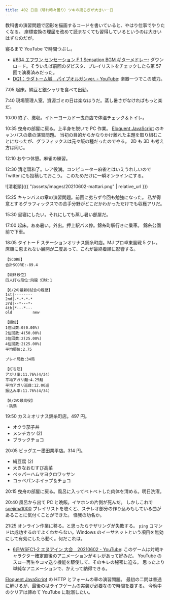 ```yaml
---
title: 402 日目（晴れ時々曇り）ツキの揺らぎが大きい一日
---
```


教科書の演習問題で図形を描画するコードを書いていると、やはり仕事でやりたくなる。
座標変換の理屈を改めて読まなくても習得しているというのは大きいはずなのだが。

寝るまで YouTube で時間つぶし。

* [&#x23;634 エフワン センセーション F 1 Sensation BGM ギターメドレー](https://www.youtube.com/watch?v=zj-wzvRadtU):
  ダウンロード。そういえば前回のダビスタ、プレイリストをチェックしたら第 57 回で演奏済みだった。
* [DQ1：ラダトーム城　パイプオルガンver. - YouTube](https://www.youtube.com/watch?v=IxPy4ElzS5c):
  楽器一つでこの威力。

7:05 起床。納豆と銀シャリを食べて出勤。

7:40 現場管理人室。資源ゴミの日は楽なほうだ。蒸し暑さがなければもっと楽だ。

10:00 終了、撤収。イトーヨーカドー曳舟店で体温チェック＆トイレ。

10:35 曳舟の部屋に戻る。上半身を脱いで PC 作業。
[Eloquent JavaScript][Haverbeke18] のキャンバスの章の演習問題。
当初の目的からかなりかけ離れた主題を取り組むことになったが、グラフィックスは元々飯の種だったのでやる。
2D も 3D も考え方は同じ。

12:10 おやつ休憩。麻雀の練習。

12:30 清老頭和了。レア役満。コンピューター麻雀とはいえうれしいので Twitter にも投稿しておこう。
このためだけに一瞬オンラインにする。

![清老頭]({{ "/assets/images/20210602-mattari.png" | relative_url }})

15:25 キャンバスの章の演習問題。前回に劣らず今回も勉強になった。
私が得意とするグラフィックスでの苦手分野がどこだかわかっただけでも収穫アリだ。

15:30 昼寝にしたい。それにしても蒸し暑い部屋だ。

17:00 起床。ああ暑い。外出。押上駅バス停。錦糸町駅行きに乗車。
錦糸公園前で下車。

18:05 タイトー F ステーションオリナス錦糸町店。MJ プロ卓東風戦 5 クレ。
席順に恵まれない展開が二度あって、これが最終着順に影響する。

```text
【SCORE】
合計SCORE:-89.4

【最終段位】
四人打ち段位:飛龍 幻球:1

【6/2の最新8試合の履歴】
1st|--------
2nd|-*-*-*-*
3rd|--*---*-
4th|*---*---
old         new

【順位】
1位回数:0(0.00%)
2位回数:4(50.00%)
3位回数:2(25.00%)
4位回数:2(25.00%)
平均順位:2.75

プレイ局数:34局

【打ち筋】
アガリ率:11.76%(4/34)
平均アガリ翻:4.25翻
平均アガリ巡目:12.00巡
振込み率:11.76%(4/34)

【6/2の最高役】
・跳満
```

19:50 カスミオリナス錦糸町店。497 円。

* オクラ茄子丼
* メンチカツ (2)
* ブラックチョコ

20:05 ビッグエー墨田業平店。314 円。

* 絹豆腐 (2)
* 大きなおむすび高菜
* ペッパーハムマヨクロワッサン
* コッペパンホイップ＆チョコ

20:15 曳舟の部屋に戻る。風呂に入ってベトベトした肉体を清める。明日洗濯。

20:40 風呂から出て PC と晩飯。イヤホンの片側が死んだ。
しかしこれで [soejima1000] プレイリストを聴くと、ステレオ部分の作り込みもしている曲があることに気付くことができた。
怪我の功名か。

21:25 オンライン作業に移る。と思ったらテザリングが失敗する。
`ping` コマンドは成功するのでよくわからない。Windows のイーサネットという項目を無効にして有効にしたら動く。何だこれは。

* [6月WSFC1-2 エヌアイン 大会　20210602 - YouTube](https://www.youtube.com/watch?v=iRVQHs6qr1Y):
  このゲームは対戦キャラクター確定直後のアニメーションがキレがあって好みだ。
  YouTube のスロー再生やコマ送り機能を駆使して、そのキレの秘密に迫る。
  思ったより単純なアニメーションで、かえって納得できる。

[Eloquent JavaScript][Haverbeke18] の HTTP とフォームの章の演習問題。
最初の二問は普通に解けるが、最後のはライフゲームの実装が必要なので時間を要する。
今晩中のクリアは諦めて YouTube に耽溺したい。

[Haverbeke18]: https://eloquentjavascript.net/
[soejima1000]: https://www.youtube.com/user/soejima1000/videos

